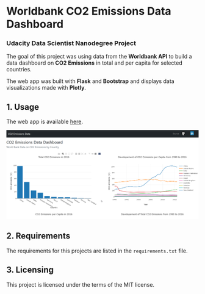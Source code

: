 # Worldbank CO2 Emissions Data Dashboard

### Udacity Data Scientist Nanodegree Project

The goal of this project was using data from the **Worldbank API** to build a data dashboard on **CO2 Emissions** in total and per capita for selected countries. 

The web app was built with **Flask** and **Bootstrap** and displays data visualizations made with **Plotly**.

## 1. Usage

The web app is available [here](https://co-emissions.herokuapp.com/).

![Web App Screenshot](/pics/co_dashboard.png)

## 2. Requirements

The requirements for this projects are listed in the `requirements.txt` file.

## 3. Licensing

This project is licensed under the terms of the MIT license.
